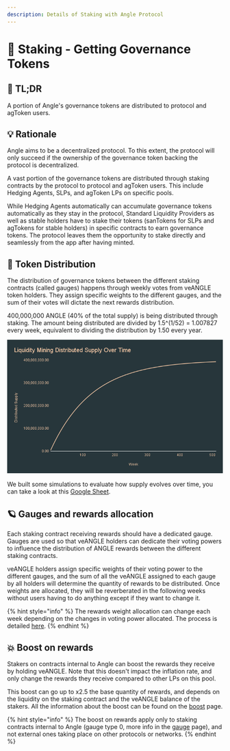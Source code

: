 ```yaml
---
description: Details of Staking with Angle Protocol
---
```


# 🎁 Staking - Getting Governance Tokens

## 🔎 TL;DR

A portion of Angle's governance tokens are distributed to protocol and agToken users.

## 💡 Rationale

Angle aims to be a decentralized protocol. To this extent, the protocol will only succeed if the ownership of the governance token backing the protocol is decentralized.

A vast portion of the governance tokens are distributed through staking contracts by the protocol to protocol and agToken users. This include Hedging Agents, SLPs, and agToken LPs on specific pools.

While Hedging Agents automatically can accumulate governance tokens automatically as they stay in the protocol, Standard Liquidity Providers as well as stable holders have to stake their tokens (sanTokens for SLPs and agTokens for stable holders) in specific contracts to earn governance tokens. The protocol leaves them the opportunity to stake directly and seamlessly from the app after having minted.

## 💐 Token Distribution

The distribution of governance tokens between the different staking contracts (called gauges) happens through weekly votes from veANGLE token holders. They assign specific weights to the different gauges, and the sum of their votes will dictate the next rewards distribution.

400,000,000 ANGLE (40% of the total supply) is being distributed through staking. The amount being distributed are divided by 1.5^(1/52) = 1.007827 every week, equivalent to dividing the distribution by 1.50 every year.

![ANGLE Distribution](../.gitbook/assets/Liquidity-Mining-Distributed-Supply-Over-Time.png)

We built some simulations to evaluate how supply evolves over time, you can take a look at this [Google Sheet](https://docs.google.com/spreadsheets/d/1yraSUH_7D-VMnCUsIYWWdW1pxL7bDxN3o0M5japQmeY/edit#gid=0).

## 🪐 Gauges and rewards allocation

Each staking contract receiving rewards should have a dedicated gauge. Gauges are used so that veANGLE holders can dedicate their voting powers to influence the distribution of ANGLE rewards between the different staking contracts.

veANGLE holders assign specific weights of their voting power to the different gauges, and the sum of all the veANGLE assigned to each gauge by all holders will determine the quantity of rewards to be distributed. Once weights are allocated, they will be reverberated in the following weeks without users having to do anything except if they want to change it.

{% hint style="info" %}
The rewards weight allocation can change each week depending on the changes in voting power allocated. The process is detailed [here](../governance/veANGLE/gauges.md).
{% endhint %}

## 💥 Boost on rewards

Stakers on contracts internal to Angle can boost the rewards they receive by holding veANGLE. Note that this doesn't impact the inflation rate, and only change the rewards they receive compared to other LPs on this pool.

This boost can go up to x2.5 the base quantity of rewards, and depends on the liquidity on the staking contract and the veANGLE balance of the stakers. All the information about the boost can be found on the [boost](../governance/veANGLE/boost.md) page.

{% hint style="info" %}
The boost on rewards apply only to staking contracts internal to Angle (gauge type 0, more info in the [gauge](../governance/veANGLE/gauges.md) page), and not external ones taking place on other protocols or networks.
{% endhint %}
